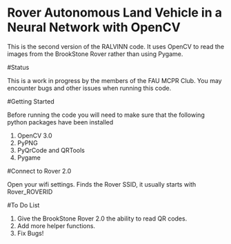 # Rover Autonomous Land Vehicle in a Neural Network with OpenCV

This is the second version of the RALVINN code. It uses OpenCV to read the images from
the BrookStone Rover rather than using Pygame. 

#Status

This is a work in progress by the members of the FAU MCPR Club. You may encounter bugs and
other issues when running this code. 

#Getting Started

Before running the code you will need to make sure that the following python packages have been installed

1) OpenCV 3.0
2) PyPNG
3) PyQrCode and QRTools
4) Pygame

#Connect to Rover 2.0

Open your wifi settings. Finds the Rover SSID, it usually starts with Rover_ROVERID

#To Do List

1) Give the BrookStone Rover 2.0 the ability to read QR codes.
2) Add more helper functions.
3) Fix Bugs!

